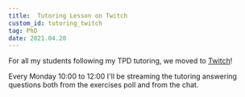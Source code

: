 ```yaml
---
title:  Tutoring Lesson on Twitch
custom_id: tutoring_twitch
tag: PhD
date: 2021.04.20
---
```


For all my students following my TPD tutoring, we moved to [Twitch](https://www.twitch.tv/dizzibus)!

Every Monday 10:00 to 12:00 I'll be streaming the tutoring answering questions both from the exercises poll and from the chat.